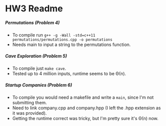 # HW3 Readme

##### Permutations (Problem 4)
- To compile run `g++ -g -Wall -std=c++11 permutations/permutations.cpp -o permutations`
- Needs main to input a string to the permutations function.

##### Cave Exploration (Problem 5)
- To compile just `make cave`.
- Tested up to 4 million inputs, runtime seems to be Θ(n).

##### Startup Companies (Problem 6)
- To compile you would need a makefile and write a `main`,  since I'm not submitting them.
- Need to link company.cpp and company.hpp (I left the .hpp extension as it was provided).
- Getting the runtime correct was tricky, but I'm pretty sure it's Θ(n) now.
